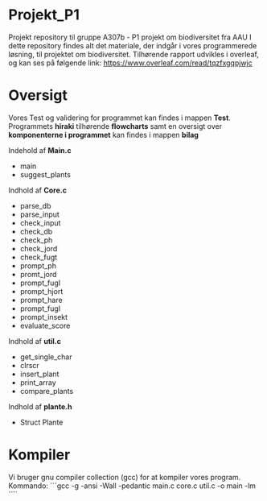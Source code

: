 # Projekt_P1 #
Projekt repository til gruppe A307b - P1 projekt om biodiversitet fra AAU 
I dette repository findes alt det materiale, der indgår i vores programmerede løsning, til projektet om biodiversitet. Tilhørende rapport udvikles i overleaf, og kan ses på følgende link:
https://www.overleaf.com/read/tqzfxgqpjwjc

# Oversigt # 
Vores Test og validering for programmet kan findes i mappen **Test**.
Programmets **hiraki** tilhørende **flowcharts** samt en oversigt over **komponenterne i programmet** kan findes i mappen **bilag**

Indehold af **Main.c**
* main
* suggest_plants

Indhold af **Core.c**
* parse_db
* parse_input
* check_input
* check_db
* check_ph
* check_jord
* check_fugt
* prompt_ph
* promt_jord
* prompt_fugl
* prompt_hjort
* prompt_hare
* prompt_fugl
* prompt_insekt
* evaluate_score

Indhold af **util.c**
* get_single_char
* clrscr
* insert_plant
* print_array
* compare_plants

Indhold af **plante.h**
* Struct Plante

# Kompiler # 
Vi bruger gnu compiler collection (gcc) for at kompiler vores program. 
Kommando: ```gcc -g -ansi -Wall -pedantic main.c core.c util.c -o main -lm ````
